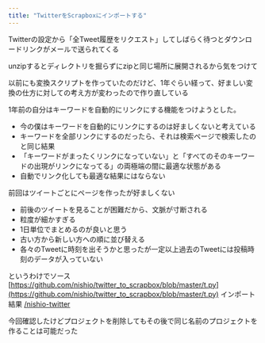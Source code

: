 ```yaml
---
title: "TwitterをScrapboxにインポートする"
---
```


Twitterの設定から「全Tweet履歴をリクエスト」してしばらく待つとダウンロードリンクがメールで送られてくる

unzipするとディレクトリを掘らずにzipと同じ場所に展開されるから気をつけて

以前にも変換スクリプトを作っていたのだけど、1年ぐらい経って、好ましい変換の仕方に対しての考え方が変わったので作り直している

1年前の自分はキーワードを自動的にリンクにする機能をつけようとした。
- 今の僕はキーワードを自動的にリンクにするのは好ましくないと考えている
- キーワードを全部リンクにするのだったら、それは検索ページで検索したのと同じ結果
- 「キーワードがまったくリンクになっていない」と「すべてのそのキーワードの出現がリンクになってる」の両極端の間に最適な状態がある
- 自動でリンク化しても最適な結果にはならない

前回はツイートごとにページを作ったが好ましくない
- 前後のツイートを見ることが困難だから、文脈が寸断される
- 粒度が細かすぎる
- 1日単位でまとめるのが良いと思う
- 古い方から新しい方への順に並び替える
- 各々のTweetに時刻を出そうかと思ったが一定以上過去のTweetには投稿時刻のデータが入っていない

というわけでソース [https://github.com/nishio/twitter_to_scrapbox/blob/master/t.py](https://github.com/nishio/twitter_to_scrapbox/blob/master/t.py)
インポート結果 [/nishio-twitter](https://scrapbox.io/nishio-twitter)

今回確認したけどプロジェクトを削除してもその後で同じ名前のプロジェクトを作ることは可能だった
